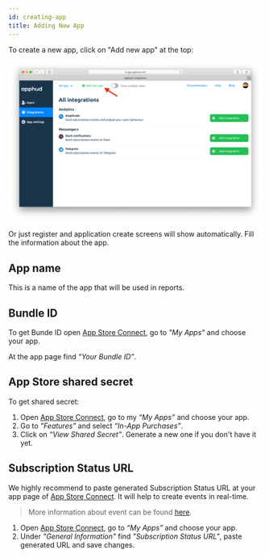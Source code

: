 ```yaml
---
id: creating-app
title: Adding New App
---
```

To create a new app, click on "Add new app" at the top:

![add-new-app](assets/add-new-app.png)

Or just register and application create screens will show automatically. Fill the information about the app.

## App name

This is a name of the app that will be used in reports.

## Bundle ID

To get Bunde ID open <a href="https://appstoreconnect.apple.com/" target="_blank">App Store Connect</a>, go to *"My Apps"* and choose your app. 

At the app page find *“Your Bundle ID”*.

## App Store shared secret

To get shared secret:

1. Open <a href="https://appstoreconnect.apple.com/" target="_blank">App Store Connect</a>, go to my *“My Apps”* and choose your app.
2. Go to *"Features"* and select *“In-App Purchases”*.
3. Click on *“View Shared Secret”*. Generate a new one if you don't have it yet.

## Subscription Status URL

We highly recommend to paste generated Subscription Status URL at your app page of <a href="https://appstoreconnect.apple.com/" target="_blank">App Store Connect</a>. It will help to create events in real-time.

> More information about event can be found [here](events.md).

1. Open <a href="https://appstoreconnect.apple.com/" target="_blank">App Store Connect</a>, go to *“My Apps”* and choose your app.
2. Under *"General Information"* find *"Subscription Status URL"*, paste generated URL and save changes.